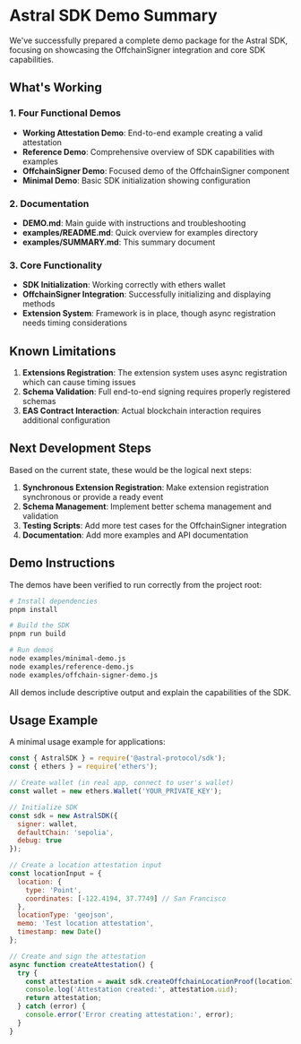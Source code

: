 # Astral SDK Demo Summary

We've successfully prepared a complete demo package for the Astral SDK, focusing on showcasing the OffchainSigner integration and core SDK capabilities.

## What's Working

### 1. Four Functional Demos
- **Working Attestation Demo**: End-to-end example creating a valid attestation
- **Reference Demo**: Comprehensive overview of SDK capabilities with examples
- **OffchainSigner Demo**: Focused demo of the OffchainSigner component
- **Minimal Demo**: Basic SDK initialization showing configuration

### 2. Documentation
- **DEMO.md**: Main guide with instructions and troubleshooting
- **examples/README.md**: Quick overview for examples directory
- **examples/SUMMARY.md**: This summary document

### 3. Core Functionality
- **SDK Initialization**: Working correctly with ethers wallet
- **OffchainSigner Integration**: Successfully initializing and displaying methods
- **Extension System**: Framework is in place, though async registration needs timing considerations

## Known Limitations

1. **Extensions Registration**: The extension system uses async registration which can cause timing issues
2. **Schema Validation**: Full end-to-end signing requires properly registered schemas
3. **EAS Contract Interaction**: Actual blockchain interaction requires additional configuration

## Next Development Steps

Based on the current state, these would be the logical next steps:

1. **Synchronous Extension Registration**: Make extension registration synchronous or provide a ready event
2. **Schema Management**: Implement better schema management and validation
3. **Testing Scripts**: Add more test cases for the OffchainSigner integration
4. **Documentation**: Add more examples and API documentation

## Demo Instructions

The demos have been verified to run correctly from the project root:

```bash
# Install dependencies
pnpm install

# Build the SDK
pnpm run build

# Run demos
node examples/minimal-demo.js
node examples/reference-demo.js
node examples/offchain-signer-demo.js
```

All demos include descriptive output and explain the capabilities of the SDK.

## Usage Example

A minimal usage example for applications:

```javascript
const { AstralSDK } = require('@astral-protocol/sdk');
const { ethers } = require('ethers');

// Create wallet (in real app, connect to user's wallet)
const wallet = new ethers.Wallet('YOUR_PRIVATE_KEY');

// Initialize SDK
const sdk = new AstralSDK({
  signer: wallet,
  defaultChain: 'sepolia',
  debug: true
});

// Create a location attestation input
const locationInput = {
  location: {
    type: 'Point',
    coordinates: [-122.4194, 37.7749] // San Francisco
  },
  locationType: 'geojson',
  memo: 'Test location attestation',
  timestamp: new Date()
};

// Create and sign the attestation
async function createAttestation() {
  try {
    const attestation = await sdk.createOffchainLocationProof(locationInput);
    console.log('Attestation created:', attestation.uid);
    return attestation;
  } catch (error) {
    console.error('Error creating attestation:', error);
  }
}
```